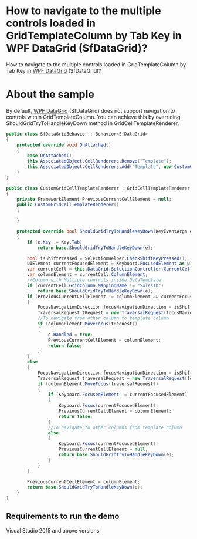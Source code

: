 # How to navigate to the multiple controls loaded in GridTemplateColumn by Tab Key in WPF DataGrid (SfDataGrid)?

How to navigate to the multiple controls loaded in GridTemplateColumn by Tab Key in [WPF DataGrid](https://www.syncfusion.com/wpf-ui-controls/datagrid) (SfDataGrid)?

# About the sample

By default, [WPF DataGrid](https://www.syncfusion.com/wpf-ui-controls/datagrid) (SfDataGrid) does not support navigation to controls within GridTemplateColumn. You can achieve this by overriding ShouldGridTryToHandleKeyDown method in GridCellTemplateRenderer.

```c#
public class SfDataGridBehavior : Behavior<SfDataGrid>
{
    protected override void OnAttached()
    {
        base.OnAttached();
        this.AssociatedObject.CellRenderers.Remove("Template");
        this.AssociatedObject.CellRenderers.Add("Template", new CustomGridCellTemplateRenderer());
    }
}

public class CustomGridCellTemplateRenderer : GridCellTemplateRenderer
{
    private FrameworkElement PreviousCurrentCellElement = null;
    public CustomGridCellTemplateRenderer()
    {

    }

    protected override bool ShouldGridTryToHandleKeyDown(KeyEventArgs e)
    {
        if (e.Key != Key.Tab)
            return base.ShouldGridTryToHandleKeyDown(e);

        bool isShiftPressed = SelectionHelper.CheckShiftKeyPressed();
        UIElement currentFocusedElement = Keyboard.FocusedElement as UIElement;
        var currentCell = this.DataGrid.SelectionController.CurrentCellManager.CurrentCell;
        var columnElement = currentCell.ColumnElement;
        //Column with Multiple controls inside DataTemplate.
        if (currentCell.GridColumn.MappingName != "SalesID")
            return base.ShouldGridTryToHandleKeyDown(e);
        if (PreviousCurrentCellElement != columnElement && currentFocusedElement is SfDataGrid)
        {
            FocusNavigationDirection focusNavigationDirection = isShiftPressed ? FocusNavigationDirection.Last : FocusNavigationDirection.First;
            TraversalRequest tRequest = new TraversalRequest(focusNavigationDirection);
            //To navigate from other column to template column
            if (columnElement.MoveFocus(tRequest))
            {
                e.Handled = true;
                PreviousCurrentCellElement = columnElement;
                return false;
            }
        }
        else
        {
            FocusNavigationDirection focusNavigationDirection = isShiftPressed ? FocusNavigationDirection.First : FocusNavigationDirection.Last;
            TraversalRequest traversalRequest = new TraversalRequest(focusNavigationDirection);
            if (columnElement.MoveFocus(traversalRequest))
            {
                if (Keyboard.FocusedElement != currentFocusedElement)
                {
                    Keyboard.Focus(currentFocusedElement);
                    PreviousCurrentCellElement = columnElement;
                    return false;
                }
                //To navigate to other columns from template column
                else
                {
                    Keyboard.Focus(currentFocusedElement);
                    PreviousCurrentCellElement = null;
                    return base.ShouldGridTryToHandleKeyDown(e);
                }
            }
        }

        PreviousCurrentCellElement = columnElement;
        return base.ShouldGridTryToHandleKeyDown(e);
    }
}
```
## Requirements to run the demo
 Visual Studio 2015 and above versions
